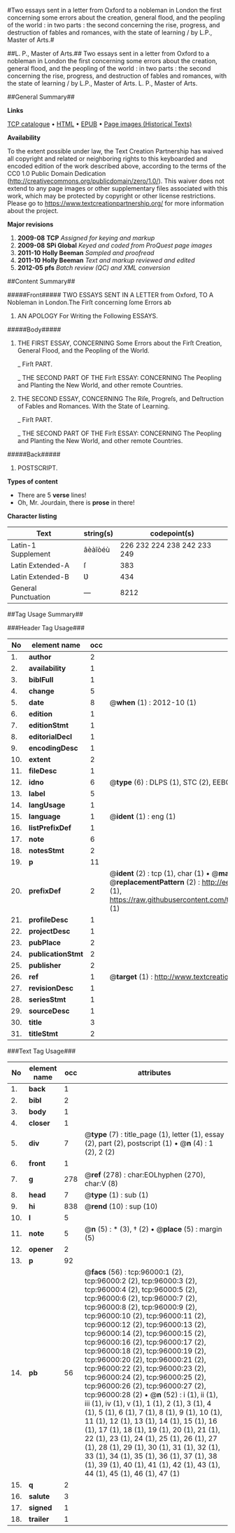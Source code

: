 #Two essays sent in a letter from Oxford to a nobleman in London the first concerning some errors about the creation, general flood, and the peopling of the world : in two parts : the second concerning the rise, progress, and destruction of fables and romances, with the state of learning / by L.P., Master of Arts.#

##L. P., Master of Arts.##
Two essays sent in a letter from Oxford to a nobleman in London the first concerning some errors about the creation, general flood, and the peopling of the world : in two parts : the second concerning the rise, progress, and destruction of fables and romances, with the state of learning / by L.P., Master of Arts.
L. P., Master of Arts.

##General Summary##

**Links**

[TCP catalogue](http://www.ota.ox.ac.uk/tcp/)  • 
[HTML](http://tei.it.ox.ac.uk/tcp/Texts-HTML/free/A56/A56627.html)  • 
[EPUB](http://tei.it.ox.ac.uk/tcp/Texts-EPUB/free/A56/A56627.epub) • 
[Page images (Historical Texts)](https://historicaltexts.jisc.ac.uk/eebo-12952638e)

**Availability**

To the extent possible under law, the Text Creation Partnership has waived all copyright and related or neighboring rights to this keyboarded and encoded edition of the work described above, according to the terms of the CC0 1.0 Public Domain Dedication (http://creativecommons.org/publicdomain/zero/1.0/). This waiver does not extend to any page images or other supplementary files associated with this work, which may be protected by copyright or other license restrictions. Please go to https://www.textcreationpartnership.org/ for more information about the project.

**Major revisions**

1. __2009-08__ __TCP__ *Assigned for keying and markup*
1. __2009-08__ __SPi Global__ *Keyed and coded from ProQuest page images*
1. __2011-10__ __Holly Beeman__ *Sampled and proofread*
1. __2011-10__ __Holly Beeman__ *Text and markup reviewed and edited*
1. __2012-05__ __pfs__ *Batch review (QC) and XML conversion*

##Content Summary##

#####Front#####
TWO ESSAYS SENT IN A LETTER from Oxford, TO A Nobleman in London.The Firſt concerning ſome Errors ab
1. AN APOLOGY For Writing the Following ESSAYS.

#####Body#####

1. THE FIRST ESSAY, CONCERNING Some Errors about the Firſt Creation, General Flood, and the Peopling of the World.

    _ Firſt PART.

    _ THE SECOND PART OF THE Firſt ESSAY: CONCERNING The Peopling and Planting the New World, and other remote Countries.

1. THE SECOND ESSAY, CONCERNING The Riſe, Progreſs, and Deſtruction of Fables and Romances. With the State of Learning.

    _ Firſt PART.

    _ THE SECOND PART OF THE Firſt ESSAY: CONCERNING The Peopling and Planting the New World, and other remote Countries.

#####Back#####

1. POSTSCRIPT.

**Types of content**

  * There are 5 **verse** lines!
  * Oh, Mr. Jourdain, there is **prose** in there!

**Character listing**


|Text|string(s)|codepoint(s)|
|---|---|---|
|Latin-1 Supplement|âèàîòéù|226 232 224 238 242 233 249|
|Latin Extended-A|ſ|383|
|Latin Extended-B|Ʋ|434|
|General Punctuation|—|8212|

##Tag Usage Summary##

###Header Tag Usage###

|No|element name|occ|attributes|
|---|---|---|---|
|1.|__author__|2||
|2.|__availability__|1||
|3.|__biblFull__|1||
|4.|__change__|5||
|5.|__date__|8| @__when__ (1) : 2012-10 (1)|
|6.|__edition__|1||
|7.|__editionStmt__|1||
|8.|__editorialDecl__|1||
|9.|__encodingDesc__|1||
|10.|__extent__|2||
|11.|__fileDesc__|1||
|12.|__idno__|6| @__type__ (6) : DLPS (1), STC (2), EEBO-CITATION (1), OCLC (1), VID (1)|
|13.|__label__|5||
|14.|__langUsage__|1||
|15.|__language__|1| @__ident__ (1) : eng (1)|
|16.|__listPrefixDef__|1||
|17.|__note__|6||
|18.|__notesStmt__|2||
|19.|__p__|11||
|20.|__prefixDef__|2| @__ident__ (2) : tcp (1), char (1)  •  @__matchPattern__ (2) : ([0-9\-]+):([0-9IVX]+) (1), (.+) (1)  •  @__replacementPattern__ (2) : http://eebo.chadwyck.com/downloadtiff?vid=$1&page=$2 (1), https://raw.githubusercontent.com/textcreationpartnership/Texts/master/tcpchars.xml#$1 (1)|
|21.|__profileDesc__|1||
|22.|__projectDesc__|1||
|23.|__pubPlace__|2||
|24.|__publicationStmt__|2||
|25.|__publisher__|2||
|26.|__ref__|1| @__target__ (1) : http://www.textcreationpartnership.org/docs/. (1)|
|27.|__revisionDesc__|1||
|28.|__seriesStmt__|1||
|29.|__sourceDesc__|1||
|30.|__title__|3||
|31.|__titleStmt__|2||


###Text Tag Usage###

|No|element name|occ|attributes|
|---|---|---|---|
|1.|__back__|1||
|2.|__bibl__|2||
|3.|__body__|1||
|4.|__closer__|1||
|5.|__div__|7| @__type__ (7) : title_page (1), letter (1), essay (2), part (2), postscript (1)  •  @__n__ (4) : 1 (2), 2 (2)|
|6.|__front__|1||
|7.|__g__|278| @__ref__ (278) : char:EOLhyphen (270), char:V (8)|
|8.|__head__|7| @__type__ (1) : sub (1)|
|9.|__hi__|838| @__rend__ (10) : sup (10)|
|10.|__l__|5||
|11.|__note__|5| @__n__ (5) : * (3), † (2)  •  @__place__ (5) : margin (5)|
|12.|__opener__|2||
|13.|__p__|92||
|14.|__pb__|56| @__facs__ (56) : tcp:96000:1 (2), tcp:96000:2 (2), tcp:96000:3 (2), tcp:96000:4 (2), tcp:96000:5 (2), tcp:96000:6 (2), tcp:96000:7 (2), tcp:96000:8 (2), tcp:96000:9 (2), tcp:96000:10 (2), tcp:96000:11 (2), tcp:96000:12 (2), tcp:96000:13 (2), tcp:96000:14 (2), tcp:96000:15 (2), tcp:96000:16 (2), tcp:96000:17 (2), tcp:96000:18 (2), tcp:96000:19 (2), tcp:96000:20 (2), tcp:96000:21 (2), tcp:96000:22 (2), tcp:96000:23 (2), tcp:96000:24 (2), tcp:96000:25 (2), tcp:96000:26 (2), tcp:96000:27 (2), tcp:96000:28 (2)  •  @__n__ (52) : i (1), ii (1), iii (1), iv (1), v (1), 1 (1), 2 (1), 3 (1), 4 (1), 5 (1), 6 (1), 7 (1), 8 (1), 9 (1), 10 (1), 11 (1), 12 (1), 13 (1), 14 (1), 15 (1), 16 (1), 17 (1), 18 (1), 19 (1), 20 (1), 21 (1), 22 (1), 23 (1), 24 (1), 25 (1), 26 (1), 27 (1), 28 (1), 29 (1), 30 (1), 31 (1), 32 (1), 33 (1), 34 (1), 35 (1), 36 (1), 37 (1), 38 (1), 39 (1), 40 (1), 41 (1), 42 (1), 43 (1), 44 (1), 45 (1), 46 (1), 47 (1)|
|15.|__q__|2||
|16.|__salute__|3||
|17.|__signed__|1||
|18.|__trailer__|1||
